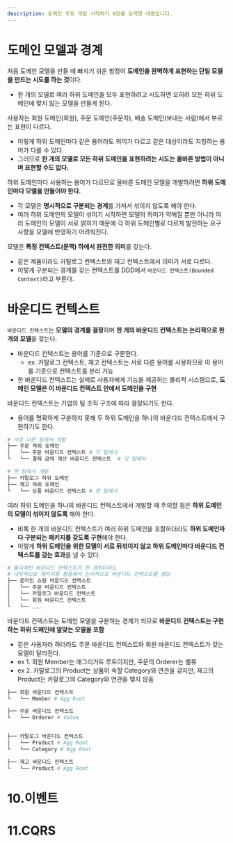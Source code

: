 ```yaml
---
description: 도메인 주도 개발 시작하기 9장을 요약한 내용입니다.
---
```


# 도메인 모델과 경계

처음 도메인 모델을 만들 때 빠지기 쉬운 함정이 **도메인을 완벽하게 표현하는 단일 모델을 만드는 시도를 하는 것**이다.
- 한 개의 모델로 여러 하위 도메인을 모두 표현하려고 시도하면 오히려 모든 하위 도메인에 맞지 않는 모델을 만들게 된다.

사용자는 회원 도메인(회원), 주문 도메인(주문자), 배송 도메인(보내는 사람)에서 부르는 표현이 다르다.
- 이렇게 하위 도메인마다 같은 용어라도 의미가 다르고 같은 대상이라도 지칭하는 용어가 다를 수 있다.
- 그러므로 **한 개의 모델로 모든 하위 도메인을 표현하려는 시도는 올바른 방법이 아니며 표현할 수도 없다.**

하위 도메인마다 사용하는 용어가 다르므로 올바른 도메인 모델을 개발하려면 **하위 도메인마다 모델을 만들어야 한다.**
- 각 모델은 **명시적으로 구분되는 경계**를 가져서 섞이지 않도록 해야 한다.
- 여러 하위 도메인의 모델이 섞이기 시작하면 모델의 의미가 약해질 뿐만 아니라 여러 도메인의 모델이 서로 얽히기 때문에 각 하위 도메인별로 다르게 발전하는 요구사항을 모델에 반영하기 어려워진다.

모델은 **특정 컨텍스트(문맥) 하에서 완전한 의미**를 갖는다.
- 같은 제품이라도 카탈로그 컨텍스트와 재고 컨텍스트에서 의미가 서로 다르다.
- 이렇게 구분되는 경계를 갖는 컨텍스트를 DDD에서 `바운디드 컨텍스트(Bounded Context)`라고 부른다.

# 바운디드 컨텍스트

`바운디드 컨택스트`는 **모델의 경계를 결정**하며 **한 개의 바운디드 컨텍스트는 논리적으로 한 개의 모델**을 갖는다.
- 바운디드 컨텍스트는 용어를 기준으로 구분한다.
  - ex. 카탈로그 컨텍스트, 재고 컨텍스트는 서로 다른 용어를 사용하므로 이 용어를 기준으로 컨텍스트를 분리 가능
- 한 바운디드 컨텍스트는 실제로 사용자에게 기능을 제공하는 물리적 시스템으로, **도메인 모델은 이 바운디드 컨텍스트 안에서 도메인을 구현**

바운디드 컨텍스트는 기업의 팀 조직 구조에 따라 결정되기도 한다.
- 용어를 명확하게 구분하지 못해 두 하위 도메인을 하나의 바운디드 컨텍스트에서 구현하기도 한다.

```bash
# 서로 다른 팀에서 개발
├── 주문 하위 도메인
│   └── 주문 바운디드 컨텍스트 # 각 팀에서
└   └── 결제 금액 계산 바운디드 컨텍스트  # 각 팀에서

# 한 팀에서 개발
├── 카탈로그 하위 도메인
├── 재고 하위 도메인
└   └── 상품 바운디드 컨텍스트 # 한 팀에서
```

여러 하위 도메인을 하나의 바운디드 컨텍스트에서 개발할 때 주의할 점은 **하위 도메인의 모델이 섞이지 않도록** 해야 한다.
- 비록 한 개의 바운디드 컨텍스트가 여러 하위 도메인을 포함하더라도 **하위 도메인마다 구분되는 패키지를 갖도록 구현**해야 한다.
- 이렇게 **하위 도메인을 위한 모델이 서로 뒤섞이지 않고 하위 도메인마다 바운디드 컨텍스트를 갖는 효과**를 낼 수 있다.

```bash
# 물리적인 바운디드 컨텍스트가 한 개이더라도
# 내부적으로 패키지를 활용해서 논리적으로 바운디드 컨텍스트를 생성
├── 온라인 쇼핑 바운디드 컨텍스트
│   └── 주문 바운디드 컨텍스트
│   └── 카탈로그 바운디드 컨텍스트
│   └── 회원 바운디드 컨텍스트
└   └── ...
```

바운디드 컨텍스트는 도메인 모델을 구분하는 경계가 되므로 **바운디드 컨텍스트는 구현하는 하위 도메인에 알맞는 모델을 포함**
- 같은 사용자라 하더라도 주문 바운디드 컨텍스트와 회원 바운디드 컨텍스트가 갖는 모델이 달라진다.
- ex 1. 회원 Member는 애그리거트 루트이지만, 주문의 Orderer는 밸류
- ex 2. 카탈로그의 Product는 상품이 속할 Category와 연관을 갖지만, 재고의 Product는 카탈로그의 Category와 연관을 맺지 않음

```bash
├── 회원 바운디드 컨텍스트
└   └── Member # Agg Root

├── 주문 바운디드 컨텍스트
└   └── Orderer # Value


├── 카탈로그 바운디드 컨텍스트
│   └── Product # Agg Root
└   └── Category # Agg Root

├── 재고 바운디드 컨텍스트
└   └── Product # Agg Root
```























# 10.이벤트

# 11.CQRS